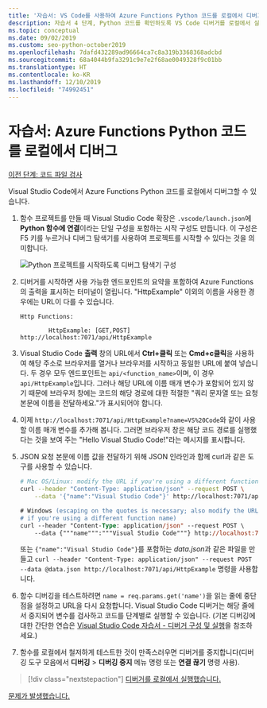 ```yaml
---
title: '자습서: VS Code를 사용하여 Azure Functions Python 코드를 로컬에서 디버그'
description: 자습서 4 단계, Python 코드를 확인하도록 VS Code 디버거를 로컬에서 실행
ms.topic: conceptual
ms.date: 09/02/2019
ms.custom: seo-python-october2019
ms.openlocfilehash: 7dafd432289ad96664ca7c8a319b3368368adcbd
ms.sourcegitcommit: 68a4044b9fa3291c9e7e2f68ae0049328f9c01bb
ms.translationtype: HT
ms.contentlocale: ko-KR
ms.lasthandoff: 12/10/2019
ms.locfileid: "74992451"
---
```

# <a name="tutorial-debug-the-azure-functions-python-code-locally"></a>자습서: Azure Functions Python 코드를 로컬에서 디버그

[이전 단계: 코드 파일 검사](tutorial-vs-code-serverless-python-03.md)

Visual Studio Code에서 Azure Functions Python 코드를 로컬에서 디버그할 수 있습니다.

1. 함수 프로젝트를 만들 때 Visual Studio Code 확장은 `.vscode/launch.json`에 **Python 함수에 연결**이라는 단일 구성을 포함하는 시작 구성도 만듭니다. 이 구성은 F5 키를 누르거나 디버그 탐색기를 사용하여 프로젝트를 시작할 수 있다는 것을 의미합니다.

    ![Python 프로젝트를 시작하도록 디버그 탐색기 구성](media/tutorial-vs-code-serverless-python/configuration-to-start-a-python-project-for-debugging.png)

1. 디버거를 시작하면 사용 가능한 엔드포인트의 요약을 포함하여 Azure Functions의 출력을 표시하는 터미널이 열립니다. "HttpExample" 이외의 이름을 사용한 경우에는 URL이 다를 수 있습니다.

    ```output
    Http Functions:

            HttpExample: [GET,POST] http://localhost:7071/api/HttpExample
    ```

1. Visual Studio Code **출력** 창의 URL에서 **Ctrl+클릭** 또는 **Cmd+c클릭**을 사용하여 해당 주소로 브라우저를 열거나 브라우저를 시작하고 동일한 URL에 붙여 넣습니다. 두 경우 모두 엔드포인트는 `api/<function_name>`이며, 이 경우 `api/HttpExample`입니다. 그러나 해당 URL에 이름 매개 변수가 포함되어 있지 않기 때문에 브라우저 창에는 코드의 해당 경로에 대한 적절한 "쿼리 문자열 또는 요청 본문에 이름을 전달하세요."가 표시되어야 합니다.

1. 이제 `http://localhost:7071/api/HttpExample?name=VS%20Code`와 같이 사용할 이름 매개 변수를 추가해 봅니다. 그러면 브라우저 창은 해당 코드 경로를 실행했다는 것을 보여 주는 "Hello Visual Studio Code!"라는 메시지를 표시합니다.

1. JSON 요청 본문에 이름 값을 전달하기 위해 JSON 인라인과 함께 curl과 같은 도구를 사용할 수 있습니다.

    ```bash
    # Mac OS/Linux: modify the URL if you're using a different function name
    curl --header "Content-Type: application/json" --request POST \
        --data '{"name":"Visual Studio Code"}' http://localhost:7071/api/HttpExample
    ```

    ```ps
    # Windows (escaping on the quotes is necessary; also modify the URL
    # if you're using a different function name)
    curl --header "Content-Type: application/json" --request POST \
        --data {"""name""":"""Visual Studio Code"""} http://localhost:7071/api/HttpExample
    ```

    또는 `{"name":"Visual Studio Code"}`를 포함하는 *data.json*과 같은 파일을 만들고 `curl --header "Content-Type: application/json" --request POST --data @data.json http://localhost:7071/api/HttpExample` 명령을 사용합니다.

1. 함수 디버깅을 테스트하려면 `name = req.params.get('name')`을 읽는 줄에 중단점을 설정하고 URL을 다시 요청합니다. Visual Studio Code 디버거는 해당 줄에서 중지되어 변수를 검사하고 코드를 단계별로 실행할 수 있습니다. (기본 디버깅에 대한 간단한 연습은 [Visual Studio Code 자습서 - 디버거 구성 및 실행](https://code.visualstudio.com/docs/python/python-tutorial#configure-and-run-the-debugger)을 참조하세요.)

1. 함수를 로컬에서 철저하게 테스트한 것이 만족스러우면 디버거를 중지합니다(디버깅 도구 모음에서 **디버깅** > **디버깅 중지** 메뉴 명령 또는 **연결 끊기** 명령 사용).

> [!div class="nextstepaction"]
> [디버거를 로컬에서 실행했습니다.](tutorial-vs-code-serverless-python-05.md)

[문제가 발생했습니다.](https://www.research.net/r/PWZWZ52?tutorial=vscode-functions-python&step=04-test-debug)
